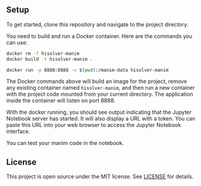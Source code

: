 
## Setup

To get started, clone this repository and navigate to the project directory.

You need to build and run a Docker container. Here are the commands you can use:

```bash
docker rm -f hisolver-manim
docker build -t hisolver-manim .

docker run -p 8888:8888 -v $(pwd):/manim-data hisolver-manim

```

The Docker commands above will build an image for the project, remove any existing container named `hisolver-manim`, and then run a new container with the project code mounted from your current directory. The application inside the container will listen on port 8888. 

With the docker running, you should see output indicating that the Jupyter Notebook server has started. It will also display a URL with a token. You can paste this URL into your web browser to access the Jupyter Notebook interface.

You can test your manim code in the notebook.

## License

This project is open source under the MIT license. See [LICENSE](LICENSE) for details.

